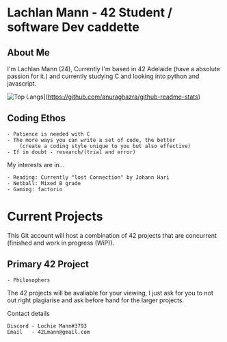 # Lachlan Mann - 42 Student / software Dev caddette


## About Me

I'm Lachlan Mann (24), Currently I'm based in 42 Adelaide (have a absolute passion for it.) and currently studying C and looking into python and javascript.

![Top Langs](https://github-readme-stats.vercel.app/api/top-langs/?username=42-LMann)](https://github.com/anuraghazra/github-readme-stats)

## Coding Ethos

    - Patience is needed with C
    - The more ways you can write a set of code, the better 
        (create a coding style unique to you but also effective)
    - If in doubt - research/(trial and error)

My interests are in...

    - Reading: Currently "lost Connection" by Johann Hari
    - Netball: Mixed B grade
    - Gaming: factorio
    
# Current Projects

This Git account will host a combination of 42 projects that are concurrent (finished and work in progress (WiP)).

## Primary 42 Project
    - Philosophers

The 42 projects will be avaliable for your viewing, I just ask for you to not out right plagiarise and ask before hand for the larger projects.

Contact details

    Discord - Lochie Mann#3793
    Email   - 42Lmann@gmail.com
<!---
42-LMann/42-LMann is a ✨ special ✨ repository because its `README.md` (this file) appears on your GitHub profile.
You can click the Preview link to take a look at your changes.
--->
